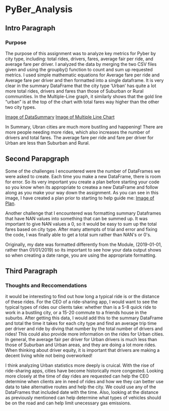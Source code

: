 # PyBer_Analysis
## Intro Paragraph

### Purpose
The purpose of this assignment was to analyze key metrics for Pyber by city type, including: total rides, drivers, fares, average fair per ride, and average fare per driver. I analyzed the data by merging the two CSV files given and using the groupby() function to count and sum up requested metrics. I used simple mathematic equations for Average fare per ride and Average fare per driver and then formatted into a single dataframe. 
It is very clear in the summary DataFrame that the city type ‘Urban’ has quite a lot more total rides, drivers and fares than those of Suburban or Rural communities. In the Multiple-Line graph, it similarly shows that the gold line “urban” is at the top of the chart with total fares way higher than the other two city types. 

[Image of DataSummary](analysis/Fig8.png)
[Image of Multiple Line Chart](analysis/Fig9.png)

In Summary, Ubran cities are much more bustling and happening! There are more people needing more rides, which also increases the number of drivers and total fares. The average fare per ride and fare per driver for Urban are less than Suburban and Rural.

## Second Parapgraph
Some of the challenges I encountered were the number of DataFrames we were asked to create. Each time you make a new DataFrame, there is room for error. So its very important you create a plan before starting your code so you know when its appropriate to createa a new DataFrame and follow along as you make your way down the assignment. As you can see in this image, I have created a plan prior to starting to help guide me: [Image of Plan](analysis/Plan.png).

Another challenge that I encountered was formatting summary Dataframes that have NAN values into something that can be summed up. It was important to give NAN values a 0, so it would be easy to sum up the total fares based on city type. After many attempts of trial and error and fixing the code, I was finally able to get a total sum rather than NAN's or 0's. 

Originally, my date was formatted differently from the Module, (2019-01-01, rather than 01/01/2019) so its important to see how your data output shows so when creating a date range, you are using the appropriate formatting. 

## Third Paragraph
### Thoughts and Reccomendations

it would be interesting to find out how long a typical ride is or the distance of these rides. For the CEO of a ride-sharing app, I would want to see the typical types of rides our clients take: whether than is a 5-8 quick ride to work in a bustling city, or a 15-20 commute to a friends house in the suburbs. After getting this data, I would add this to the summary DataFrame and total the time it takes for each city type and find an average trip time per driver and ride by diving that number by the total number of drivers and rides! 
This could also provide more information on the rides for Urban cities. In general, the average fair per driver for Urban drivers is much less than those of Suburban and Urban areas, and they are doing a lot more rides. When thinking about driver equity, it is important that drivers are making a decent living while not being overworked! 

I think analyzing Urban statistics more deeply is cruical. With the rise of ride-sharing apps, cities have become historically more congested. Looking more closely at the time of day rides are requested can help the CEO determine when clients are in need of rides and how we they can better use data to take alternative routes and help the city. We could use any of the DataFrames that included date with the time.  Also, looking at the distance as previously mentioned can help determine what types of vehicles should be on the road and can help limit unecessary gas emissions. 

